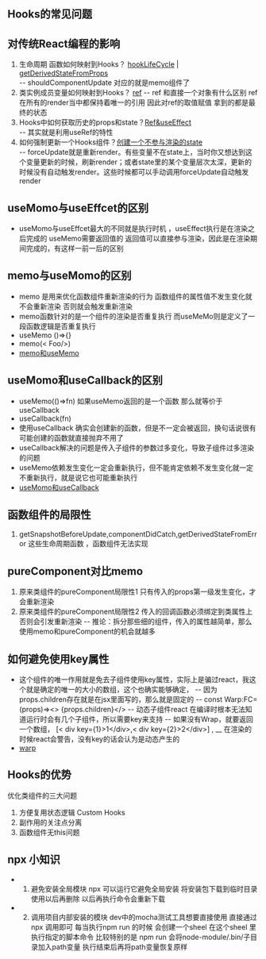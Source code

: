  ## Hooks的常见问题
 ##    对传统React编程的影响
1. 生命周期 函数如何映射到Hooks？  [hookLifeCycle](src/components/hookLifeCycle.tsx)  |  [getDerivedStateFromProps](src/components/getDerivedStateFromProps.tsx)   
-- shouldComponentUpdate 对应的就是memo组件了
2. 类实例成员变量如何映射到Hooks？ [ref](src/components/LikeButton.tsx) 
-- ref 和直接一个对象有什么区别 ref在所有的render当中都保持着唯一的引用 因此对ref的取值赋值 拿到的都是最终的状态 
3. Hooks中如何获取历史的props和state？[Ref&useEffect](src/components/Counter.tsx)  
-- 其实就是利用useRef的特性
4. 如何强制更新一个Hooks组件？[创建一个不参与渲染的state](src/components/Counter.tsx)  
-- forceUpdate就是重新render。有些变量不在state上，当时你又想达到这个变量更新的时候，刷新render；或者state里的某个变量层次太深，更新的时候没有自动触发render。这些时候都可以手动调用forceUpdate自动触发render


## useMomo与useEffcet的区别
* useMomo与useEffcet最大的不同就是执行时机 ，useEffect执行是在渲染之后完成的 useMemo需要返回值的 返回值可以直接参与渲染，因此是在渲染期间完成的，有这样一前一后的区别   
  
## memo与useMomo的区别  
* memo 是用来优化函数组件重新渲染的行为 函数组件的属性值不发生变化就不会重新渲染 否则就会触发重新渲染
* memo函数针对的是一个组件的渲染是否重复执行 而useMeMo则是定义了一段函数逻辑是否重复执行
* useMemo  ()=>{} 
* memo(< Foo/>) 
* [memo和useMemo](src/components/memo.tsx) 
  
## useMomo和useCallback的区别  
* useMemo(()=>fn) 如果useMemo返回的是一个函数 那么就等价于useCallback
* useCallback(fn)
* 使用useCallback 确实会创建新的函数，但是不一定会被返回，换句话说很有可能创建的函数就直接抛弃不用了
* useCallback解决的问题是传入子组件的参数过多变化，导致子组件过多渲染的问题
* useMemo依赖发生变化一定会重新执行，但不能肯定依赖不发生变化就一定不重新执行，就是说它也可能重新执行
* [useMomo和useCallback](src/App.tsx) 

##  函数组件的局限性
 1. getSnapshotBeforeUpdate,componentDidCatch,getDerivedStateFromError 这些生命周期函数 ，函数组件无法实现
## pureComponent对比memo
1. 原来类组件的pureComponent局限性1 只有传入的props第一级发生变化，才会重新渲染
2. 原来类组件的pureComponent局限性2 传入的回调函数必须绑定到类属性上 否则会引发重新渲染
   --  推论：拆分那些细的组件，传入的属性越简单，那么使用memo和pureComponent的机会就越多
## 如何避免使用key属性
* 这个组件的唯一作用就是免去子组件使用key属性，实际上是骗过react，我这个就是确定的唯一的大小的数组，这个也确实能够确定，
-- 因为props.children存在就是在jsx里面写的，那么就是固定的
-- const Warp:FC=(props)=><> {props.children}</>
-- 动态子组件react 在编译时根本无法知道运行时会有几个子组件，所以需要key来支持
-- 如果没有Wrap，就要返回一个数组， [< div key={1}>1<\/div>,< div key={2}>2<\/div>] ,
__ 在渲染的时候react会警告，没有key的话会认为是动态产生的
* [warp](src/components/Warp.tsx) 

## Hooks的优势
优化类组件的三大问题
1. 方便复用状态逻辑 Custom Hooks
2. 副作用的关注点分离
3. 函数组件无this问题
## npx 小知识  

* 1. 避免安装全局模块 
   npx 可以运行它避免全局安装 将安装包下载到临时目录 使用以后再删除 以后再执行命令会重新下载 
* 2. 调用项目内部安装的模块  dev中的mocha测试工具想要直接使用 直接通过npx 调用即可
每当执行npm run 的时候 会创建一个sheel 在这个sheel 里执行指定的脚本命令  比较特别的是 npm run 会将node-module/.bin/子目录加入path变量
 执行结束后再将path变量恢复原样